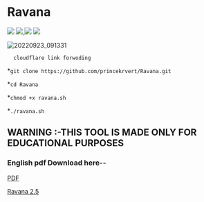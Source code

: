 # Ravana

 <a href="https://www.instagram.com/princekrvert/"> <img src="https://img.shields.io/badge/Instagram-E4405F?style=for-the-badge&logo=instagram&logoColor=white"></a>
<a href="https://m.twitter.com/princekrvert" > <img src="https://img.shields.io/badge/Twitter-1DA1F2?style=for-the-badge&logo=twitter&logoColor=white"> </a>
<a href="https://www.youtube.com/channel/UCiplAqC9AwtGGxXU3WQy8pw"><img src="https://img.shields.io/badge/YouTube-FF0000?style=for-the-badge&logo=youtube&logoColor=white"></a>
<a href="https://www.facebook.com/princekrvert" > <img src="https://img.shields.io/badge/Facebook-1877F2?style=for-the-badge&logo=facebook&logoColor=white" ></a>

 ![20220923_091331](https://user-images.githubusercontent.com/56459297/191888843-62b199ec-6c1e-4b7d-b268-41b244d5bcee.png)

```
  cloudflare link forwoding 
```
 
*`git clone https://github.com/princekrvert/Ravana.git`
 
 
*`cd Ravana`
 
 *`chmod +x ravana.sh`
 
*`./ravana.sh`
 
## WARNING :-THIS TOOL IS MADE ONLY FOR EDUCATIONAL PURPOSES

### English pdf Download here--
[PDF](http://www.mediafire.com/file/rgoq0g9yjwytm42/Ravana.docx/file)

[Ravana 2.5](https://is.gd/ZfEPvA)

